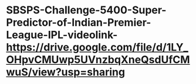 # SBSPS-Challenge-5400-Super-Predictor-of-Indian-Premier-League-IPL-videolink-https://drive.google.com/file/d/1LY_OHpvCMUwp5UVnzbqXneQsdUfCMwuS/view?usp=sharing
